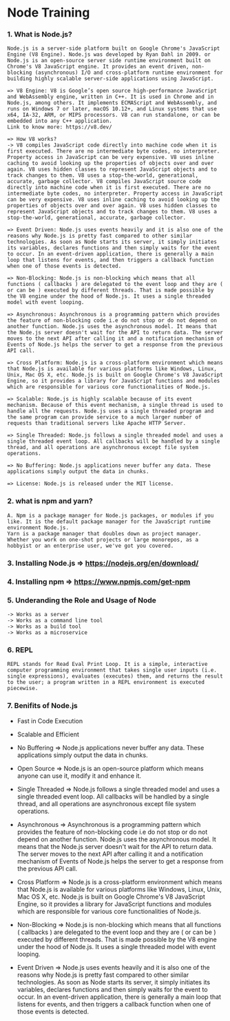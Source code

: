 # Node Training

### 1. What is Node.js?
    Node.js is a server-side platform built on Google Chrome's JavaScript Engine (V8 Engine). Node.js was developed by Ryan Dahl in 2009. or Node.js is an open-source server side runtime environment built on Chrome's V8 JavaScript engine. It provides an event driven, non-blocking (asynchronous) I/O and cross-platform runtime environment for building highly scalable server-side applications using JavaScript.

    => V8 Engine: V8 is Google’s open source high-performance JavaScript and WebAssembly engine, written in C++. It is used in Chrome and in Node.js, among others. It implements ECMAScript and WebAssembly, and runs on Windows 7 or later, macOS 10.12+, and Linux systems that use x64, IA-32, ARM, or MIPS processors. V8 can run standalone, or can be embedded into any C++ application.
    Link to know more: https://v8.dev/

    => How V8 works?
    -> V8 compiles JavaScript code directly into machine code when it is first executed. There are no intermediate byte codes, no interpreter. Property access in JavaScript can be very expensive. V8 uses inline caching to avoid looking up the properties of objects over and over again. V8 uses hidden classes to represent JavaScript objects and to track changes to them. V8 uses a stop-the-world, generational, accurate, garbage collector. V8 compiles JavaScript source code directly into machine code when it is first executed. There are no intermediate byte codes, no interpreter. Property access in JavaScript can be very expensive. V8 uses inline caching to avoid looking up the properties of objects over and over again. V8 uses hidden classes to represent JavaScript objects and to track changes to them. V8 uses a stop-the-world, generational, accurate, garbage collector.

    => Event Driven: Node.js uses events heavily and it is also one of the reasons why Node.js is pretty fast compared to other similar technologies. As soon as Node starts its server, it simply initiates its variables, declares functions and then simply waits for the event to occur. In an event-driven application, there is generally a main loop that listens for events, and then triggers a callback function when one of those events is detected.

    => Non-Blocking: Node.js is non-blocking which means that all functions ( callbacks ) are delegated to the event loop and they are ( or can be ) executed by different threads. That is made possible by the V8 engine under the hood of Node.js. It uses a single threaded model with event looping.

    => Asynchronous: Asynchronous is a programming pattern which provides the feature of non-blocking code i.e do not stop or do not depend on another function. Node.js uses the asynchronous model. It means that the Node.js server doesn't wait for the API to return data. The server moves to the next API after calling it and a notification mechanism of Events of Node.js helps the server to get a response from the previous API call.

    => Cross Platform: Node.js is a cross-platform environment which means that Node.js is available for various platforms like Windows, Linux, Unix, Mac OS X, etc. Node.js is built on Google Chrome's V8 JavaScript Engine, so it provides a library for JavaScript functions and modules which are responsible for various core functionalities of Node.js.

    => Scalable: Node.js is highly scalable because of its event mechanism. Because of this event mechanism, a single thread is used to handle all the requests. Node.js uses a single threaded program and the same program can provide service to a much larger number of requests than traditional servers like Apache HTTP Server.

    => Single Threaded: Node.js follows a single threaded model and uses a single threaded event loop. All callbacks will be handled by a single thread, and all operations are asynchronous except file system operations.

    => No Buffering: Node.js applications never buffer any data. These applications simply output the data in chunks.

    => License: Node.js is released under the MIT license.

### 2. what is npm and yarn?

    A. Npm is a package manager for Node.js packages, or modules if you like. It is the default package manager for the JavaScript runtime environment Node.js.
    Yarn is a package manager that doubles down as project manager. Whether you work on one-shot projects or large monorepos, as a hobbyist or an enterprise user, we've got you covered.

### 3. Installing Node.js => https://nodejs.org/en/download/

### 4. Installing npm => https://www.npmjs.com/get-npm

### 5. Underanding the Role and Usage of Node

    -> Works as a server
    -> Works as a command line tool
    -> Works as a build tool
    -> Works as a microservice

### 6. REPL
    REPL stands for Read Eval Print Loop. It is a simple, interactive computer programming environment that takes single user inputs (i.e. single expressions), evaluates (executes) them, and returns the result to the user; a program written in a REPL environment is executed piecewise.

### 7. Benifits of Node.js

- Fast in Code Execution

- Scalable and Efficient

- No Buffering => Node.js applications never buffer any data. These applications simply output the data in chunks.

- Open Source => Node.js is an open-source platform which means anyone can use it, modify it and enhance it.

- Single Threaded => Node.js follows a single threaded model and uses a single threaded event loop. All callbacks will be handled by a single thread, and all operations are asynchronous except file system operations.

- Asynchronous => Asynchronous is a programming pattern which provides the feature of non-blocking code i.e do not stop or do not depend on another function. Node.js uses the asynchronous model. It means that the Node.js server doesn't wait for the API to return data. The server moves to the next API after calling it and a notification mechanism of Events of Node.js helps the server to get a response from the previous API call.

- Cross Platform => Node.js is a cross-platform environment which means that Node.js is available for various platforms like Windows, Linux, Unix, Mac OS X, etc. Node.js is built on Google Chrome's V8 JavaScript Engine, so it provides a library for JavaScript functions and modules which are responsible for various core functionalities of Node.js.

- Non-Blocking => Node.js is non-blocking which means that all functions ( callbacks ) are delegated to the event loop and they are ( or can be ) executed by different threads. That is made possible by the V8 engine under the hood of Node.js. It uses a single threaded model with event looping.

- Event Driven => Node.js uses events heavily and it is also one of the reasons why Node.js is pretty fast compared to other similar technologies. As soon as Node starts its server, it simply initiates its variables, declares functions and then simply waits for the event to occur. In an event-driven application, there is generally a main loop that listens for events, and then triggers a callback function when one of those events is detected.


